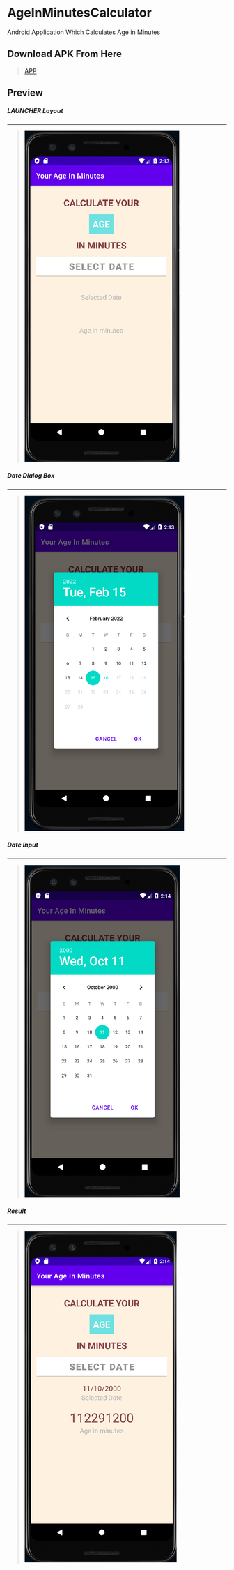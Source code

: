 # AgeInMinutesCalculator

Android Application Which Calculates Age in Minutes


## Download APK From Here

> [APP](https://github.com/harshitmody72/AgeInMinutesCalculator/blob/master/app/App/app-debug.apk?raw=true)
> 

## Preview

##### LAUNCHER Layout
---
> ![](https://github.com/harshitmody72/AgeInMinutesCalculator/blob/master/app/Images/img_1.png)
> 

##### Date Dialog Box
---
> ![](https://github.com/harshitmody72/AgeInMinutesCalculator/blob/master/app/Images/img_2.png)
> 

##### Date Input
---
> ![](https://github.com/harshitmody72/AgeInMinutesCalculator/blob/master/app/Images/img_3.png)
> 
> 
##### Result
---
> ![](https://github.com/harshitmody72/AgeInMinutesCalculator/blob/master/app/Images/img_4.png)
